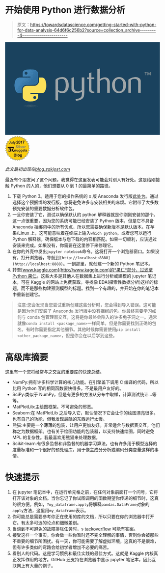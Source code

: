 # 开始使用 Python 进行数据分析

> 原文：<https://towardsdatascience.com/getting-started-with-python-for-data-analysis-64d6f6c256b2?source=collection_archive---------4----------------------->

![](img/68f48360a67c37c90c4cdc766be4ee13.png)![](img/cfcada0cbf15234630636ad1aad4de4a.png)

*此文最初出现在*[*blog.zakjost.com*](https://blog.zakjost.com/post/python-for-data-analysis/)

最近有个朋友问了这个问题，我觉得在这里发表可能会对别人有好处。这是给刚接触 Python 的人的，他们想要从 0 到 1 的最简单的路径。

1.  下载 Python 3。适用于您的操作系统的 x 版 Anaconda 发行版[此处为](https://www.continuum.io/downloads)。通过选择这个预捆绑的发行版，您将避免许多与安装相关的麻烦。它附带了大多数预先安装的重要数据分析软件包。
2.  一旦你安装了它，测试以确保默认的 python 解释器就是你刚刚安装的那个。这一点很重要，因为您的系统可能已经安装了 Python 版本，但是它不具备 Anaconda 捆绑包中的所有优点，所以您需要确保新版本是默认版本。在苹果/Linux 上，这可能意味着在终端上输入`which python`。或者您可以运行 Python 解释器，确保版本与您下载的内容相匹配。如果一切顺利，应该通过安装来完成。如果没有，你需要在这里停下来修理它。
3.  在你的外壳中发出`jupyter notebook`命令。这将打开一个浏览器窗口。如果没有，打开浏览器，导航到`[http://localhost:8888](http://localhost:8888)`。一到那里，就创建一个新的 Python 笔记本。
4.  转至[www.kaggle.com](http://www.kaggle.com)的*果仁*部分，过滤至 [Python 果仁](https://www.kaggle.com/kernels?language=Python)。这些大多是其他人在数据集上进行分析或建模的 jupyter 笔记本，可在 Kaggle 的网站上免费获取。寻找像 EDA(探索性数据分析)这样的标题，而不是那些构建预测模型的标题。找到一个有趣的，并开始在你的笔记本中重新创建它。

> 注意:您会发现当您尝试重新创建这些分析时，您会得到导入错误。这可能是因为他们安装了 Anaconda 发行版中没有捆绑的包。你最终需要学习如何与 conda 包管理器交互，这将是你最终会陷入的许多兔子洞之一。通常就像`conda install <package_name>`一样简单，但是你需要找到正确的包名，有时你需要指定其他细节。其他时候你需要使用`pip install <other_package_name>`，但是你会在以后学到这些。

# 高级库摘要

这里有一个您将经常与之交互的重要库的快速总结。

*   NumPy:拥有许多科学计算的核心功能。在引擎盖下调用 C 编译的代码，所以比用 Python 写的相同函数要快得多。不是最用户友好的。
*   SciPy:类似于 NumPy，但是有更多的方法从分布中取样，计算测试统计…等等。
*   MatPlotLib:主绘图框架。不可避免的邪恶。
*   Seaborn:在 MatPlotLib 之后导入它，默认情况下它会让你的绘图漂亮很多。也有自己的功能，但我发现最酷的东西运行太慢。
*   熊猫:主要是一个薄薄的包装，让用户更加友好。非常适合与数据表交互，他们称之为数据框架。也有关于绘图功能的包装器，以支持快速绘图，同时避免 MPL 的复杂性。我最喜欢用熊猫来处理数据。
*   Scikit-learn:有很多监督和非监督的机器学习算法。也有许多用于模型选择的度量标准和一个很好的预处理库，用于像主成分分析或编码分类变量这样的事情。

# 快速提示

1.  在 jupyter 笔记本中，在运行单元格之前，在任何对象前面打一个问号，它将打开该对象的文档。当你忘记了你试图调用的函数期望你传递的细节时，这真的很方便。例如，`?my_dataframe.apply`将解释`pandas.DataFrame`对象的`apply`方法，这里用`my_dataframe`表示。
2.  你可能总是需要参考你正在使用的库的文档，所以只要在你的浏览器中打开它。有太多可选的论点和细微差别。
3.  当谈到不可避免的故障排除任务时，s [tackoverflow](https://stackoverflow.com/) 可能有答案。
4.  接受这样一个事实，你会做一些你暂时还不完全理解的事情，否则你会被那些不重要的细节所困扰。有一天，你可能需要了解虚拟环境，这真的不是很难，但有许多类似的弯路会给初学者增加不必要的痛苦。
5.  看别人的代码。这是学习惯例和最佳实践的最佳方式。这就是 Kaggle 内核真正发挥作用的地方。GitHub 还支持在浏览器中显示 jupyter 笔记本，因此互联网上有大量的例子。